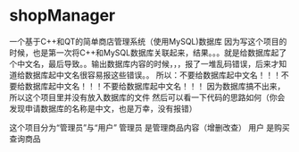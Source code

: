 # shopManager
一个基于C++和QT的简单商店管理系统（使用MySQL)数据库
因为写这个项目的时候，也是第一次将C++和MySQL数据库关联起来，结果。。。就是给数据库起了个中文名，最后导致。。输出数据库内容的时候，，，报了一堆乱码错误，后来才知道给数据库起中文名很容易报这些错误。。
所以：不要给数据库起中文名！！！不要给数据库起中文名！！！不要给数据库起中文名！！！
因为数据库搞不出来，所以这个项目里并没有放入数据库的文件
然后可以看一下代码的思路如何（你会发现申请数据库的名称是中文，也是万幸，没有报错）

这个项目分为“管理员”与“用户”
管理员 是管理商品内容（增删改查）
用户   是购买查询商品

